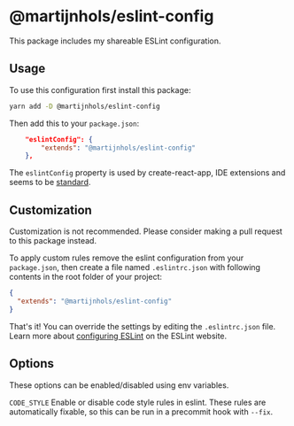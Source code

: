 # @martijnhols/eslint-config

This package includes my shareable ESLint configuration.

## Usage

To use this configuration first install this package:

```sh
yarn add -D @martijnhols/eslint-config
```

Then add this to your `package.json`:

```json
    "eslintConfig": {
        "extends": "@martijnhols/eslint-config"
    },
```

The `eslintConfig` property is used by create-react-app, IDE extensions and seems to be [standard](https://eslint.org/docs/user-guide/configuring).

## Customization

Customization is not recommended. Please consider making a pull request to this
package instead.

To apply custom rules remove the eslint configuration from your `package.json`, then create a file named `.eslintrc.json` with following contents in the root folder of your project:

```json
{
  "extends": "@martijnhols/eslint-config"
}
```

That's it! You can override the settings by editing the `.eslintrc.json` file. Learn more about [configuring ESLint](http://eslint.org/docs/user-guide/configuring) on the ESLint website.

## Options

These options can be enabled/disabled using env variables.

`CODE_STYLE` Enable or disable code style rules in eslint. These rules are
automatically fixable, so this can be run in a precommit hook with `--fix`.
